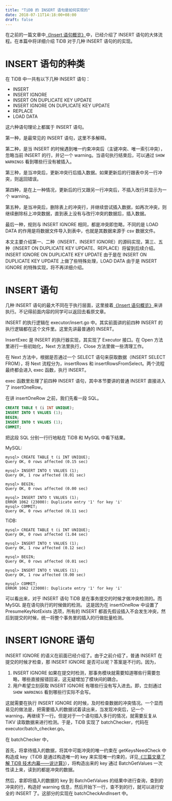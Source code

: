 ```yaml
---
title: "TiDB 的 INSERT 语句是如何实现的"
date: 2018-07-11T14:18:00+08:00
draft: false
---
```


在之前的一篇文章中[《Insert 语句概览》](https://zhuanlan.zhihu.com/p/34512827)中，已经介绍了 INSERT 语句的大体流程。在本篇中将详细介绍 TiDB 对于几种 INSERT 语句的的实现。

# INSERT 语句的种类

在 TiDB 中一共有以下几种 INSERT 语句：

* INSERT
* INSERT IGNORE
* INSERT ON DUPLICATE KEY UPDATE
* INSERT IGNORE ON DUPLICATE KEY UPDATE
* REPLACE
* LOAD DATA

这六种语句理论上都属于 INSERT 语句。

第一种，是最常见的 INSERT 语句，这里不多解释。

第二种，是当 INSERT 的时候遇到唯一约束冲突后（主键冲突、唯一索引冲突），忽略当前 INSERT 的行，并记一个 warning。当语句执行结束后，可以通过 `SHOW WARNINGS` 看到哪些行没有被插入。

第三种，是当冲突后，更新冲突行后插入数据。如果更新后的行跟表中另一行冲突，则返回错误。

第四种，是在上一种情况，更新后的行又跟另一行冲突后，不插入改行并显示为一个 warning。

第五种，是当冲突后，删除表上的冲突行，并继续尝试插入数据，如再次冲突，则继续删除标上冲突数据，直到表上没有与改行冲突的数据后，插入数据。

最后一种，规则与 INSERT IGNORE 相同，都是冲突即忽略，不同的是 LOAD DATA 的作用是将数据文件导入到表中，也就是其数据来源于 csv 数据文件。

本文主要介绍第一、二种（INSERT、INSERT IGNORE）的源码实现，第三、五种（INSERT ON DUPLICATE KEY UPDATE、REPLACE）将留到后续介绍。
INSERT IGNORE ON DUPLICATE KEY UPDATE 由于是在 INSERT ON DUPLICATE KEY UPDATE 上做了些特殊处理，LOAD DATA 由于是 INSERT IGNORE 的特殊实现，将不再详细介绍。

# INSERT 语句

几种 INSERT 语句的最大不同在于执行层面，这里接着[《Insert 语句概览》](https://zhuanlan.zhihu.com/p/34512827)来讲执行。不记得前面内容的同学可以返回去看原文章。

INSERT 的执行逻辑在 executor/insert.go 中。其实前面讲的前四种 INSERT 的执行逻辑都在这个文件里。这里先讲最普通的 INSERT。

InsertExec 是 INSERT 的执行器实现，其实现了 Executor 接口。在 Open 方法里进行一些初始化，Next 方法里执行，Close 方法里做一些清理工作。

在 Next 方法中，根据是否通过一个 SELECT 语句来获取数据（INSERT SELECT FROM），将 Next 流程分为，insertRows 和 insertRowsFromSelect。两个流程最终都会进入 exec 函数，执行 INSERT。

exec 函数里处理了前四种 INSERT 语句，其中本节要讲的普通 INSERT 直接进入了 insertOneRow。

在讲 insertOneRow 之前，我们先看一段 SQL。

```sql
CREATE TABLE t (i INT UNIQUE);
INSERT INTO t VALUES (1);
BEGIN;
INSERT INTO t VALUES (1);
COMMIT;
```

把这段 SQL 分别一行行地粘在 TiDB 和 MySQL 中看下结果。

MySQL: 

```
mysql> CREATE TABLE t (i INT UNIQUE);
Query OK, 0 rows affected (0.15 sec)

mysql> INSERT INTO t VALUES (1);
Query OK, 1 row affected (0.01 sec)

mysql> BEGIN;
Query OK, 0 rows affected (0.00 sec)

mysql> INSERT INTO t VALUES (1);
ERROR 1062 (23000): Duplicate entry '1' for key 'i'
mysql> COMMIT;
Query OK, 0 rows affected (0.11 sec)
```

TiDB:

```
mysql> CREATE TABLE t (i INT UNIQUE);
Query OK, 0 rows affected (1.04 sec)

mysql> INSERT INTO t VALUES (1);
Query OK, 1 row affected (0.12 sec)

mysql> BEGIN;
Query OK, 0 rows affected (0.01 sec)

mysql> INSERT INTO t VALUES (1);
Query OK, 1 row affected (0.00 sec)

mysql> COMMIT;
ERROR 1062 (23000): Duplicate entry '1' for key 'i'
```

可以看出来，对于 INSERT 语句 TiDB 是在事务提交的时候才做冲突检测的。而 MySQL 是在语句执行的时候做的检测。
这是因为在 insertOneRow 中设置了 PresumeKeyNotExists 选项，所有的 INSERT 都首先假设插入不会发生冲突，然后到提交的时候，统一将整个事务里的插入的行做批量检测。

# INSERT IGNORE 语句

INSERT IGNORE 的语义在前面已经介绍了。由于之前介绍了，普通 INSERT 在提交的时候才检查，那 INSERT IGNORE 是否可以呢？答案是不行的。因为，

1. INSERT IGNORE 如果在提交时检测，那事务模块就需要知道哪些行需要忽略，哪些直接报错回滚，这无疑增加了模块间的耦合。
1. 用户希望立刻获取 INSERT IGNORE 有哪些行没有写入进去。即，立刻通过 `SHOW WARNINGS` 看到哪些行实际不会写。

这就需要在执行 INSERT IGNORE 的时候，及时检查数据的冲突情况。一个显而易见的做法是，把需要插入的数据试着读出来，当发现冲突后，记一个 warning，再继续下一行。但是对于一个语句插入多行的情况，就需要反复从 TiKV 读取数据来进行检测。于是，TiDB 实现了 batchChecker，代码在 executor/batch_checker.go。

在 batchChecker 中，

首先，将拿待插入的数据，将其中可能冲突的唯一约束在 getKeysNeedCheck 中构造成 key（TiDB 是通过构造唯一的 key 来实现唯一约束的，详见[《三篇文章了解 TiDB 技术内幕——说计算》](https://zhuanlan.zhihu.com/p/27108657)），将构造出来的 key 通过 BatchGetValues 一次性读上来，读到的都是冲突的数据。

然后，拿即将插入的数据的 key 到 BatchGetValues 的结果中进行查询，查到的冲突的行，构造好 warning 信息，然后开始下一行，查不到的行，就可以进行安全的 INSERT 了。这部分的实现在 batchCheckAndInsert 中。